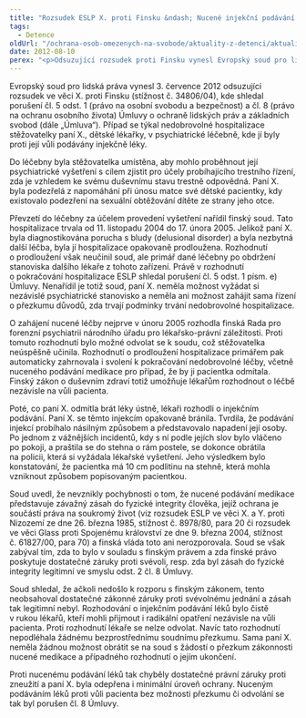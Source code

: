 ```yaml
---
title: "Rozsudek ESLP X. proti Finsku &ndash; Nucené injekční podávání léků"
tags:
  - Detence
oldUrl: "/ochrana-osob-omezenych-na-svobode/aktuality-z-detenci/aktuality-z-detenci-2012/rozsudek-eslp-x-proti-finsku-nucene-injekcni-podavani-leku/"
date: 2012-08-10
perex: "<p>Odsuzující rozsudek proti Finsku vynesl Evropský soud pro lidská práva v případu dětské lékařky, která byla v rámci trestního řízení nedobrovolně hospitalizována v psychiatrické léčebně a proti její vůli jí byly injekčně podávány léky.</p>"
---
```


<!-- imported from the old website -->

<p>Evropský soud pro lidská práva vynesl 3. července 2012 odsuzující rozsudek ve věci X. proti Finsku (stížnost č. 34806/04), kde shledal porušení čl. 5 odst. 1 (právo na osobní svobodu a bezpečnost) a čl. 8 (právo na ochranu osobního života) Úmluvy o ochraně lidských práv a základních svobod (dále „Úmluva“). Případ se týkal nedobrovolné hospitalizace stěžovatelky paní X., dětské lékařky, v psychiatrické léčebně, kde jí byly proti její vůli podávány injekčně léky. </p><p>Do léčebny byla stěžovatelka umístěna, aby mohlo proběhnout její psychiatrické vyšetření s cílem zjistit pro účely probíhajícího trestního řízení, zda je vzhledem ke svému duševnímu stavu trestně odpovědná. Paní X. byla podezřelá z napomáhání při únosu matce své dětské pacientky, kdy existovalo podezření na sexuální obtěžování dítěte ze strany jeho otce. </p><p>Převzetí do léčebny za účelem provedení vyšetření nařídil finský soud. Tato hospitalizace trvala od 11. listopadu 2004 do 17. února 2005. Jelikož paní X. byla diagnostikována porucha s bludy (delusional disorder) a byla nezbytná další léčba, byla jí hospitalizace opakovaně prodloužena. Rozhodnutí o prodloužení však neučinil soud, ale primář dané léčebny po obdržení stanoviska dalšího lékaře z tohoto zařízení. Právě v rozhodnutí o pokračování hospitalizace ESLP shledal porušení čl. 5 odst. 1 písm. e) Úmluvy. Nenařídil je totiž soud, paní X. neměla možnost vyžádat si nezávislé psychiatrické stanovisko a neměla ani možnost zahájit sama řízení o přezkumu důvodů, zda trvají podmínky trvání nedobrovolné hospitalizace. </p><p>O zahájení nucené léčby nejprve v únoru 2005 rozhodla finská Rada pro forenzní psychiatrii národního úřadu pro lékařsko-právní záležitosti. Proti tomuto rozhodnutí bylo možné odvolat se k soudu, což stěžovatelka neúspěšně učinila. Rozhodnutí o prodloužení hospitalizace primářem pak automaticky zahrnovala i svolení k pokračování nedobrovolné léčby, včetně nuceného podávání medikace pro případ, že by ji pacientka odmítala. Finský zákon o duševním zdraví totiž umožňuje lékařům rozhodnout o léčbě nezávisle na vůli pacienta.</p><p>Poté, co paní X. odmítla brát léky ústně, lékaři rozhodli o injekčním podávání. Paní X. se těmto injekcím opakovaně bránila. Tvrdila, že podávání injekcí probíhalo násilným způsobem a představovalo napadení její osoby. Po jednom z vážnějších incidentů, kdy s ní podle jejích slov bylo vláčeno po pokoji, a praštila se do stehna o rám postele, se dokonce obrátila na policii, která si vyžádala lékařské vyšetření. Jeho výsledkem bylo konstatování, že pacientka má 10 cm podlitinu na stehně, která mohla vzniknout způsobem popisovaným pacientkou. </p><p>Soud uvedl, že nevznikly pochybnosti o tom, že nucené podávání medikace představuje závažný zásah do fyzické integrity člověka, jejíž ochrana je součástí práva na soukromý život (viz rozsudek ESLP ve věci X. a Y. proti Nizozemí ze dne 26. března 1985, stížnost č. 8978/80, para 20 či rozsudek ve věci Glass proti Spojenému království ze dne 9. března 2004, stížnost č. 61827/00, para 70) a finská vláda toto ani nerozporovala. Soud se však zabýval tím, zda to bylo v souladu s finským právem a zda finské právo poskytuje dostatečné záruky proti svévoli, resp. zda byl zásah do fyzické integrity legitimní ve smyslu odst. 2 čl. 8 Úmluvy. </p><p>Soud shledal, že ačkoli nedošlo k rozporu s finským zákonem, tento neobsahoval dostatečné zákonné záruky proti svévolnému jednání a zásah tak legitimní nebyl. Rozhodování o injekčním podávání léků bylo čistě v rukou lékařů, kteří mohli přijmout i radikální opatření nezávisle na vůli pacienta. Proti rozhodnutí lékaře se nelze odvolat. Navíc tato rozhodnutí nepodléhala žádnému bezprostřednímu soudnímu přezkumu. Sama paní X. neměla žádnou možnost obrátit se na soud s žádostí o přezkum zákonnosti nucené medikace a případného rozhodnutí o jejím ukončení. </p><p>Proti nucenému podávání léků tak chyběly dostatečné právní záruky proti zneužití a paní X. byla odepřena i minimální úroveň ochrany. Nuceným podáváním léků proti vůli pacienta bez možnosti přezkumu či odvolání se tak byl porušen čl. 8 Úmluvy. </p><p></p>
